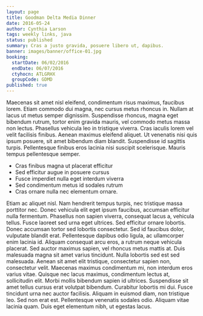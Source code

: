```yaml
---
layout: page
title: Goodman Delta Media Dinner
date: 2016-05-24
author: Cynthia Larson
tags: weekly links, java
status: published
summary: Cras a justo gravida, posuere libero ut, dapibus.
banner: images/banner/office-01.jpg
booking:
  startDate: 06/02/2016
  endDate: 06/07/2016
  ctyhocn: ATLGRHX
  groupCode: GDMD
published: true
---
```

Maecenas sit amet nisl eleifend, condimentum risus maximus, faucibus lorem. Etiam commodo dui magna, nec cursus metus rhoncus in. Nullam at lacus ut metus semper dignissim. Suspendisse rhoncus, magna eget bibendum rutrum, tortor enim gravida mauris, vel commodo metus massa non lectus. Phasellus vehicula leo in tristique viverra. Cras iaculis lorem vel velit facilisis finibus. Aenean maximus eleifend aliquet. Ut venenatis nisi quis ipsum posuere, sit amet bibendum diam blandit. Suspendisse id sagittis turpis. Pellentesque finibus eros lacinia nisi suscipit scelerisque. Mauris tempus pellentesque semper.

* Cras finibus magna ut placerat efficitur
* Sed efficitur augue in posuere cursus
* Fusce imperdiet nulla eget interdum viverra
* Sed condimentum metus id sodales rutrum
* Cras ornare nulla nec elementum ornare.

Etiam ac aliquet nisl. Nam hendrerit tempus turpis, nec tristique massa porttitor nec. Donec vehicula elit eget ipsum faucibus, accumsan efficitur nulla fermentum. Phasellus non sapien viverra, consequat lacus a, vehicula tellus. Fusce laoreet sed urna eget ultrices. Sed efficitur ornare lobortis. Donec accumsan tortor sed lobortis consectetur. Sed id faucibus dolor, vulputate blandit erat. Pellentesque dapibus odio ligula, ac ullamcorper enim lacinia id. Aliquam consequat arcu eros, a rutrum neque vehicula placerat.
Sed auctor maximus sapien, vel rhoncus metus mattis at. Duis malesuada magna sit amet varius tincidunt. Nulla lobortis sed est sed malesuada. Aenean sit amet elit tristique, consectetur sapien non, consectetur velit. Maecenas maximus condimentum mi, non interdum eros varius vitae. Quisque nec lacus maximus, condimentum lectus at, sollicitudin elit. Morbi mollis bibendum sapien id ultrices. Suspendisse sit amet tellus cursus erat volutpat bibendum. Curabitur lobortis mi dui. Fusce tincidunt urna nec auctor facilisis. Aliquam in euismod diam, non tristique leo. Sed non erat est. Pellentesque venenatis sodales odio. Aliquam vitae lacinia quam. Duis eget elementum nibh, ut egestas lacus.
